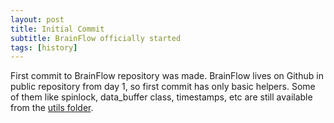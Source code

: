 ```yaml
---
layout: post
title: Initial Commit
subtitle: BrainFlow officially started
tags: [history]
---
```


First commit to BrainFlow repository was made. BrainFlow lives on Github in public repository from day 1, so first commit has only basic helpers. 
Some of them like spinlock, data_buffer class, timestamps, etc are still available from the [utils folder](https://github.com/brainflow-dev/brainflow/tree/master/src/utils).